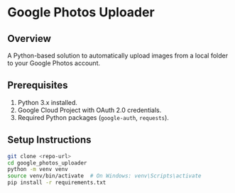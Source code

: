 # Google Photos Uploader

## Overview
A Python-based solution to automatically upload images from a local folder to your Google Photos account.

## Prerequisites
1. Python 3.x installed.
2. Google Cloud Project with OAuth 2.0 credentials.
3. Required Python packages (`google-auth`, `requests`).

## Setup Instructions
```bash
git clone <repo-url>
cd google_photos_uploader
python -m venv venv
source venv/bin/activate  # On Windows: venv\Scripts\activate
pip install -r requirements.txt

